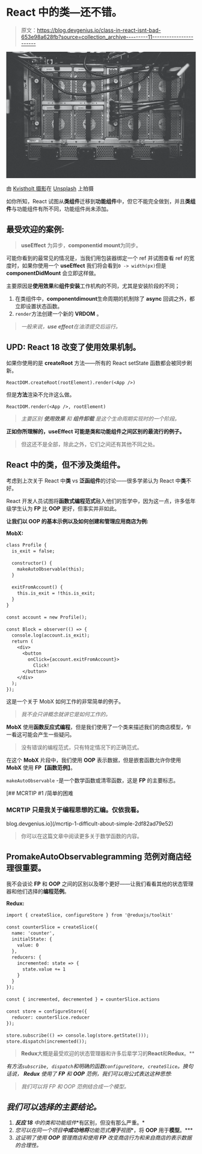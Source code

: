# React 中的类—还不错。

> 原文：<https://blog.devgenius.io/class-in-react-isnt-bad-653e98a628fb?source=collection_archive---------11----------------------->

![](img/475e3fb9e2124eda36b2820c89336172.png)

由 [Kvistholt 摄影](https://unsplash.com/es/@freeche?utm_source=unsplash&utm_medium=referral&utm_content=creditCopyText)在 [Unsplash](https://unsplash.com/s/photos/programming?utm_source=unsplash&utm_medium=referral&utm_content=creditCopyText) 上拍摄

如你所知，React 试图从**类组件**迁移到**功能组件**中，但它不能完全做到，并且**类组件**与功能组件有所不同，功能组件尚未添加。

## **最受欢迎的案例:**

> **useEffect** 为异步，**componentid mount**为同步。

可能你看到的最常见的情况是，当我们用包装器绑定一个 ref 并试图查看 ref 的宽度时，如果你使用一个 **useEffect** 我们将会看到`0 -> width(px)`但是 **componentDidMount** 会立即这样做。

主要原因是**使用效果**和**组件安装**工作机构的不同，尤其是安装阶段的不同；

1.  在类组件中，**componentdimount**生命周期的机制除了 **async** 回调之外，都立即设置状态函数。
2.  `render`方法创建一个新的 **VRDOM** 。

> *一般来说，****use effect****在油漆提交后运行。*

## UPD: React 18 改变了使用效果机制。

如果你使用的是 **createRoot** 方法——所有的 React setState 函数都会被同步刷新。

```
ReactDOM.createRoot(rootElement).render(<App />)
```

但是**方法**渲染不允许这么做。

```
ReactDOM.render(<App />, rootElement)
```

> *主要区别* ***使用效果*** *和* ***组件卸载*** *是这个生命周期实现时的一个阶段。*

**正如你所理解的，useEffect 可能是类和功能组件之间区别的最流行的例子。**

> 但这还不是全部，除此之外，它们之间还有其他不同之处。

## React 中的类，但不涉及类组件。

考虑到上次关于 React 中**类** vs **泛函组件**的讨论——很多学弟认为 React 中**类**不好。

React 开发人员试图将**函数式编程范式**融入他们的哲学中，因为这一点，许多低年级学生认为 **FP** 比 **OOP** 更好，但事实并非如此。

**让我们以 OOP 的基本示例以及如何创建和管理应用商店为例:**

**MobX:**

```
class Profile {
  is_exit = false;

  constructor() {
    makeAutoObservable(this);
  }

  exitFromAccount() {
    this.is_exit = !this.is_exit;
  }
}

const account = new Profile();

const Block = observer(() => {
  console.log(account.is_exit);
  return (
    <div>
      <button
        onClick={account.exitFromAccount}>
          Click!
      </button>
    </div>
  );
});
```

这是一个关于 MobX 如何工作的非常简单的例子。

> *我不会只讲概念就讲它是如何工作的。*

**MobX** 使用**函数反应式编程**，但是我们使用了一个类来描述我们的商店模型，乍一看这可能会产生一些疑问。

> 没有错误的编程范式，只有特定情况下的正确范式。

在这个 **MobX** 片段中，我们使用 **OOP** 表示数据，但是嵌套函数允许你使用 **MobX** 使用 **FP【函数范例】**。

`makeAutoObservable` -是一个数学函数或清零函数，这是 **FP** 的主要标志。

[](/mcrtip-1-difficult-about-simple-2df82ad79e52) [## MCRTIP #1 /简单的困难

### MCRTIP 只是我关于编程思想的汇编。仅依我看。

blog.devgenius.io](/mcrtip-1-difficult-about-simple-2df82ad79e52) 

> 你可以在这篇文章中阅读更多关于数学函数的内容。

## PromakeAutoObservablegramming 范例对商店经理很重要。

我不会谈论 **FP** 和 **OOP** 之间的区别以及哪个更好——让我们看看其他的状态管理器和他们选择的**编程范例**。

**Redux:**

```
import { createSlice, configureStore } from '@reduxjs/toolkit'

const counterSlice = createSlice({
  name: 'counter',
  initialState: {
    value: 0
  },
  reducers: {
    incremented: state => {
      state.value += 1
    }
  }
});

const { incremented, decremented } = counterSlice.actions

const store = configureStore({
  reducer: counterSlice.reducer
});

store.subscribe(() => console.log(store.getState()));
store.dispatch(incremented());
```

> ****Redux****大概是最受欢迎的状态管理器和许多后辈学习的****React****和****Redux****。**

*有方法`subscribe, dispatch`和明确的函数`configureStore, createSlice`。换句话说， **Redux** 使用了 **FP** 和 **OOP** 范例，我们可以用公式表达这种思想:*

> *我们可以将 FP 和 OOP 范例结合成一个模型。*

## *我们可以选择的主要结论。*

1.  ***反应 18** 中的**类**和**功能组件**有区别，但没有那么严重。*
2.  *您可以在同一个项目**中成功地将**功能范式**用于**视图**，将 **OOP** 用于**模型**。***
3.  *这证明了使用 **OOP** 管理商店和使用 **FP** 改变商店行为和来自商店的表示数据的合理性。*